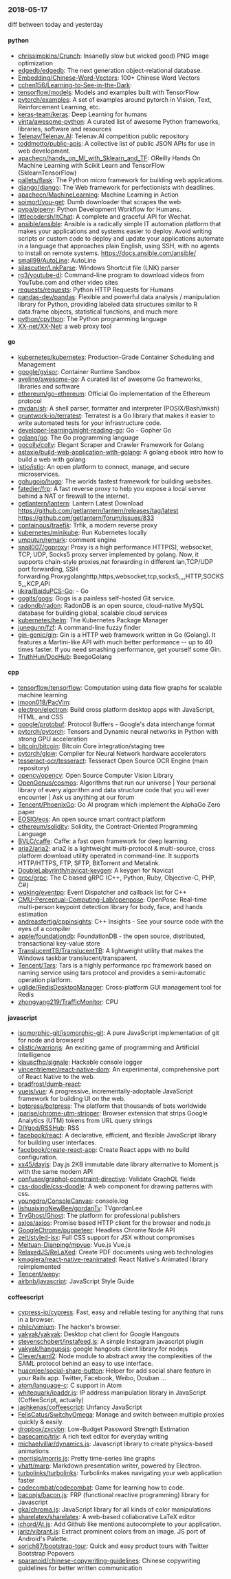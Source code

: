 ### 2018-05-17
diff between today and yesterday

#### python
* [chrissimpkins/Crunch](https://github.com/chrissimpkins/Crunch): Insane(ly slow but wicked good) PNG image optimization
* [edgedb/edgedb](https://github.com/edgedb/edgedb): The next generation object-relational database.
* [Embedding/Chinese-Word-Vectors](https://github.com/Embedding/Chinese-Word-Vectors): 100+ Chinese Word Vectors 
* [cchen156/Learning-to-See-in-the-Dark](https://github.com/cchen156/Learning-to-See-in-the-Dark): 
* [tensorflow/models](https://github.com/tensorflow/models): Models and examples built with TensorFlow
* [pytorch/examples](https://github.com/pytorch/examples): A set of examples around pytorch in Vision, Text, Reinforcement Learning, etc.
* [keras-team/keras](https://github.com/keras-team/keras): Deep Learning for humans
* [vinta/awesome-python](https://github.com/vinta/awesome-python): A curated list of awesome Python frameworks, libraries, software and resources
* [Telenav/Telenav.AI](https://github.com/Telenav/Telenav.AI): Telenav.AI competition public repository
* [toddmotto/public-apis](https://github.com/toddmotto/public-apis): A collective list of public JSON APIs for use in web development.
* [apachecn/hands_on_Ml_with_Sklearn_and_TF](https://github.com/apachecn/hands_on_Ml_with_Sklearn_and_TF): OReilly Hands On Machine Learning with Scikit Learn and TensorFlow (SklearnTensorFlow)
* [pallets/flask](https://github.com/pallets/flask): The Python micro framework for building web applications.
* [django/django](https://github.com/django/django): The Web framework for perfectionists with deadlines.
* [apachecn/MachineLearning](https://github.com/apachecn/MachineLearning): Machine Learning in Action
* [soimort/you-get](https://github.com/soimort/you-get):  Dumb downloader that scrapes the web
* [pypa/pipenv](https://github.com/pypa/pipenv): Python Development Workflow for Humans.
* [littlecodersh/ItChat](https://github.com/littlecodersh/ItChat): A complete and graceful API for Wechat. 
* [ansible/ansible](https://github.com/ansible/ansible): Ansible is a radically simple IT automation platform that makes your applications and systems easier to deploy. Avoid writing scripts or custom code to deploy and update your applications  automate in a language that approaches plain English, using SSH, with no agents to install on remote systems. https://docs.ansible.com/ansible/
* [small99/AutoLine](https://github.com/small99/AutoLine): AutoLine
* [silascutler/LnkParse](https://github.com/silascutler/LnkParse): Windows Shortcut file (LNK) parser
* [rg3/youtube-dl](https://github.com/rg3/youtube-dl): Command-line program to download videos from YouTube.com and other video sites
* [requests/requests](https://github.com/requests/requests): Python HTTP Requests for Humans 
* [pandas-dev/pandas](https://github.com/pandas-dev/pandas): Flexible and powerful data analysis / manipulation library for Python, providing labeled data structures similar to R data.frame objects, statistical functions, and much more
* [python/cpython](https://github.com/python/cpython): The Python programming language
* [XX-net/XX-Net](https://github.com/XX-net/XX-Net): a web proxy tool

#### go
* [kubernetes/kubernetes](https://github.com/kubernetes/kubernetes): Production-Grade Container Scheduling and Management
* [google/gvisor](https://github.com/google/gvisor): Container Runtime Sandbox
* [avelino/awesome-go](https://github.com/avelino/awesome-go): A curated list of awesome Go frameworks, libraries and software
* [ethereum/go-ethereum](https://github.com/ethereum/go-ethereum): Official Go implementation of the Ethereum protocol
* [mvdan/sh](https://github.com/mvdan/sh): A shell parser, formatter and interpreter (POSIX/Bash/mksh)
* [gruntwork-io/terratest](https://github.com/gruntwork-io/terratest): Terratest is a Go library that makes it easier to write automated tests for your infrastructure code.
* [developer-learning/night-reading-go](https://github.com/developer-learning/night-reading-go): Go  - Gopher  Go 
* [golang/go](https://github.com/golang/go): The Go programming language
* [gocolly/colly](https://github.com/gocolly/colly): Elegant Scraper and Crawler Framework for Golang
* [astaxie/build-web-application-with-golang](https://github.com/astaxie/build-web-application-with-golang): A golang ebook intro how to build a web with golang
* [istio/istio](https://github.com/istio/istio): An open platform to connect, manage, and secure microservices.
* [gohugoio/hugo](https://github.com/gohugoio/hugo): The worlds fastest framework for building websites.
* [fatedier/frp](https://github.com/fatedier/frp): A fast reverse proxy to help you expose a local server behind a NAT or firewall to the internet.
* [getlantern/lantern](https://github.com/getlantern/lantern): Lantern Latest Download https://github.com/getlantern/lantern/releases/tag/latest  https://github.com/getlantern/forum/issues/833 
* [containous/traefik](https://github.com/containous/traefik): Trfik, a modern reverse proxy
* [kubernetes/minikube](https://github.com/kubernetes/minikube): Run Kubernetes locally
* [umputun/remark](https://github.com/umputun/remark): comment engine
* [snail007/goproxy](https://github.com/snail007/goproxy): Proxy is a high performance HTTP(S), websocket, TCP, UDP, Socks5 proxy server implemented by golang. Now, it supports chain-style proxies,nat forwarding in different lan,TCP/UDP port forwarding, SSH forwarding.Proxygolanghttp,https,websocket,tcp,socks5,,,,HTTP,SOCKS5,,,KCP,API
* [iikira/BaiduPCS-Go](https://github.com/iikira/BaiduPCS-Go):  - Go
* [gogits/gogs](https://github.com/gogits/gogs): Gogs is a painless self-hosted Git service.
* [radondb/radon](https://github.com/radondb/radon): RadonDB is an open source, cloud-native MySQL database for building global, scalable cloud services
* [kubernetes/helm](https://github.com/kubernetes/helm): The Kubernetes Package Manager
* [junegunn/fzf](https://github.com/junegunn/fzf):  A command-line fuzzy finder
* [gin-gonic/gin](https://github.com/gin-gonic/gin): Gin is a HTTP web framework written in Go (Golang). It features a Martini-like API with much better performance -- up to 40 times faster. If you need smashing performance, get yourself some Gin.
* [TruthHun/DocHub](https://github.com/TruthHun/DocHub): BeegoGolang

#### cpp
* [tensorflow/tensorflow](https://github.com/tensorflow/tensorflow): Computation using data flow graphs for scalable machine learning
* [jmoon018/PacVim](https://github.com/jmoon018/PacVim): 
* [electron/electron](https://github.com/electron/electron): Build cross platform desktop apps with JavaScript, HTML, and CSS
* [google/protobuf](https://github.com/google/protobuf): Protocol Buffers - Google's data interchange format
* [pytorch/pytorch](https://github.com/pytorch/pytorch): Tensors and Dynamic neural networks in Python with strong GPU acceleration
* [bitcoin/bitcoin](https://github.com/bitcoin/bitcoin): Bitcoin Core integration/staging tree
* [pytorch/glow](https://github.com/pytorch/glow): Compiler for Neural Network hardware accelerators
* [tesseract-ocr/tesseract](https://github.com/tesseract-ocr/tesseract): Tesseract Open Source OCR Engine (main repository)
* [opencv/opencv](https://github.com/opencv/opencv): Open Source Computer Vision Library
* [OpenGenus/cosmos](https://github.com/OpenGenus/cosmos): Algorithms that run our universe | Your personal library of every algorithm and data structure code that you will ever encounter | Ask us anything at our forum
* [Tencent/PhoenixGo](https://github.com/Tencent/PhoenixGo): Go AI program which implement the AlphaGo Zero paper
* [EOSIO/eos](https://github.com/EOSIO/eos): An open source smart contract platform
* [ethereum/solidity](https://github.com/ethereum/solidity): Solidity, the Contract-Oriented Programming Language
* [BVLC/caffe](https://github.com/BVLC/caffe): Caffe: a fast open framework for deep learning.
* [aria2/aria2](https://github.com/aria2/aria2): aria2 is a lightweight multi-protocol & multi-source, cross platform download utility operated in command-line. It supports HTTP/HTTPS, FTP, SFTP, BitTorrent and Metalink.
* [DoubleLabyrinth/navicat-keygen](https://github.com/DoubleLabyrinth/navicat-keygen): A keygen for Navicat
* [grpc/grpc](https://github.com/grpc/grpc): The C based gRPC (C++, Python, Ruby, Objective-C, PHP, C#)
* [wqking/eventpp](https://github.com/wqking/eventpp): Event Dispatcher and callback list for C++
* [CMU-Perceptual-Computing-Lab/openpose](https://github.com/CMU-Perceptual-Computing-Lab/openpose): OpenPose: Real-time multi-person keypoint detection library for body, face, and hands estimation
* [andreasfertig/cppinsights](https://github.com/andreasfertig/cppinsights): C++ Insights - See your source code with the eyes of a compiler
* [apple/foundationdb](https://github.com/apple/foundationdb): FoundationDB - the open source, distributed, transactional key-value store
* [TranslucentTB/TranslucentTB](https://github.com/TranslucentTB/TranslucentTB): A lightweight utility that makes the Windows taskbar translucent/transparent.
* [Tencent/Tars](https://github.com/Tencent/Tars): Tars is a highly performance rpc framework based on naming service using tars protocol and provides a semi-automatic operation platform.
* [uglide/RedisDesktopManager](https://github.com/uglide/RedisDesktopManager):  Cross-platform GUI management tool for Redis
* [zhongyang219/TrafficMonitor](https://github.com/zhongyang219/TrafficMonitor): CPU

#### javascript
* [isomorphic-git/isomorphic-git](https://github.com/isomorphic-git/isomorphic-git): A pure JavaScript implementation of git for node and browsers!
* [olistic/warriorjs](https://github.com/olistic/warriorjs): An exciting game of programming and Artificial Intelligence
* [klauscfhq/signale](https://github.com/klauscfhq/signale):  Hackable console logger
* [vincentriemer/react-native-dom](https://github.com/vincentriemer/react-native-dom): An experimental, comprehensive port of React Native to the web.
* [bradfrost/dumb-react](https://github.com/bradfrost/dumb-react): 
* [vuejs/vue](https://github.com/vuejs/vue):  A progressive, incrementally-adoptable JavaScript framework for building UI on the web.
* [botpress/botpress](https://github.com/botpress/botpress): The  platform that  thousands of bots worldwide
* [jparise/chrome-utm-stripper](https://github.com/jparise/chrome-utm-stripper): Browser extension that strips Google Analytics (UTM) tokens from URL query strings
* [DIYgod/RSSHub](https://github.com/DIYgod/RSSHub):   RSS 
* [facebook/react](https://github.com/facebook/react): A declarative, efficient, and flexible JavaScript library for building user interfaces.
* [facebook/create-react-app](https://github.com/facebook/create-react-app): Create React apps with no build configuration.
* [xx45/dayjs](https://github.com/xx45/dayjs):  Day.js 2KB immutable date library alternative to Moment.js with the same modern API
* [confuser/graphql-constraint-directive](https://github.com/confuser/graphql-constraint-directive): Validate GraphQL fields
* [css-doodle/css-doodle](https://github.com/css-doodle/css-doodle):  A web component for drawing patterns with css.
* [youngdro/ConsoleCanvas](https://github.com/youngdro/ConsoleCanvas): console.log
* [lishuaixingNewBee/gordanTv](https://github.com/lishuaixingNewBee/gordanTv): TVgordanLee
* [TryGhost/Ghost](https://github.com/TryGhost/Ghost): The platform for professional publishers
* [axios/axios](https://github.com/axios/axios): Promise based HTTP client for the browser and node.js
* [GoogleChrome/puppeteer](https://github.com/GoogleChrome/puppeteer): Headless Chrome Node API
* [zeit/styled-jsx](https://github.com/zeit/styled-jsx): Full CSS support for JSX without compromises
* [Meituan-Dianping/mpvue](https://github.com/Meituan-Dianping/mpvue):  Vue.js  Vue.js 
* [RelaxedJS/ReLaXed](https://github.com/RelaxedJS/ReLaXed): Create PDF documents using web technologies
* [kmagiera/react-native-reanimated](https://github.com/kmagiera/react-native-reanimated): React Native's Animated library reimplemented
* [Tencent/wepy](https://github.com/Tencent/wepy): 
* [airbnb/javascript](https://github.com/airbnb/javascript): JavaScript Style Guide

#### coffeescript
* [cypress-io/cypress](https://github.com/cypress-io/cypress): Fast, easy and reliable testing for anything that runs in a browser.
* [philc/vimium](https://github.com/philc/vimium): The hacker's browser.
* [yakyak/yakyak](https://github.com/yakyak/yakyak): Desktop chat client for Google Hangouts
* [stevenschobert/instafeed.js](https://github.com/stevenschobert/instafeed.js): A simple Instagram javascript plugin
* [yakyak/hangupsjs](https://github.com/yakyak/hangupsjs): google hangouts client library for nodejs
* [Clever/saml2](https://github.com/Clever/saml2): Node module to abstract away the complexities of the SAML protocol behind an easy to use interface.
* [huacnlee/social-share-button](https://github.com/huacnlee/social-share-button): Helper for add social share feature in your Rails app. Twitter, Facebook, Weibo, Douban ...
* [atom/language-c](https://github.com/atom/language-c): C support in Atom
* [whitequark/ipaddr.js](https://github.com/whitequark/ipaddr.js): IP address manipulation library in JavaScript (CoffeeScript, actually)
* [jashkenas/coffeescript](https://github.com/jashkenas/coffeescript): Unfancy JavaScript
* [FelisCatus/SwitchyOmega](https://github.com/FelisCatus/SwitchyOmega): Manage and switch between multiple proxies quickly & easily.
* [dropbox/zxcvbn](https://github.com/dropbox/zxcvbn): Low-Budget Password Strength Estimation
* [basecamp/trix](https://github.com/basecamp/trix): A rich text editor for everyday writing
* [michaelvillar/dynamics.js](https://github.com/michaelvillar/dynamics.js): Javascript library to create physics-based animations
* [morrisjs/morris.js](https://github.com/morrisjs/morris.js): Pretty time-series line graphs
* [yhatt/marp](https://github.com/yhatt/marp): Markdown presentation writer, powered by Electron.
* [turbolinks/turbolinks](https://github.com/turbolinks/turbolinks): Turbolinks makes navigating your web application faster
* [codecombat/codecombat](https://github.com/codecombat/codecombat): Game for learning how to code.
* [baconjs/bacon.js](https://github.com/baconjs/bacon.js): FRP (functional reactive programming) library for Javascript
* [gka/chroma.js](https://github.com/gka/chroma.js): JavaScript library for all kinds of color manipulations
* [sharelatex/sharelatex](https://github.com/sharelatex/sharelatex): A web-based collaborative LaTeX editor
* [ichord/At.js](https://github.com/ichord/At.js): Add Github like mentions autocomplete to your application.
* [jariz/vibrant.js](https://github.com/jariz/vibrant.js): Extract prominent colors from an image. JS port of Android's Palette.
* [sorich87/bootstrap-tour](https://github.com/sorich87/bootstrap-tour): Quick and easy product tours with Twitter Bootstrap Popovers
* [sparanoid/chinese-copywriting-guidelines](https://github.com/sparanoid/chinese-copywriting-guidelines): Chinese copywriting guidelines for better written communication
